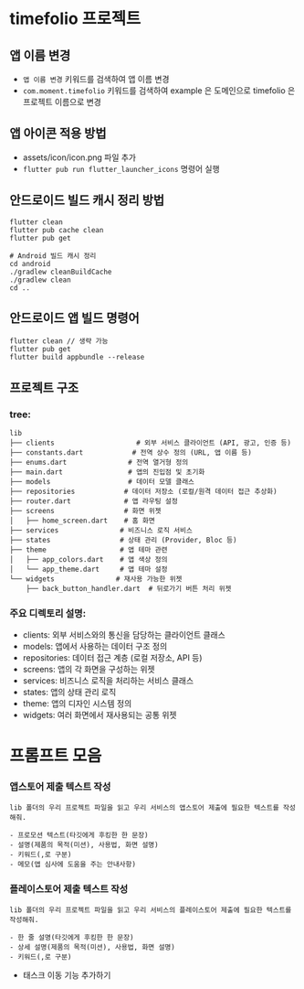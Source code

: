 # timefolio 프로젝트

## 앱 이름 변경
- `앱 이름 변경` 키워드를 검색하여 앱 이름 변경
- `com.moment.timefolio` 키워드를 검색하여 example 은 도메인으로 timefolio 은 프로젝트 이름으로 변경

## 앱 아이콘 적용 방법
- assets/icon/icon.png 파일 추가
- `flutter pub run flutter_launcher_icons` 명령어 실행

## 안드로이드 빌드 캐시 정리 방법
```
flutter clean
flutter pub cache clean
flutter pub get

# Android 빌드 캐시 정리
cd android 
./gradlew cleanBuildCache
./gradlew clean
cd ..
```

## 안드로이드 앱 빌드 명령어
```
flutter clean // 생략 가능
flutter pub get
flutter build appbundle --release
```

## 프로젝트 구조

### tree:
```
lib
├── clients                    # 외부 서비스 클라이언트 (API, 광고, 인증 등)
├── constants.dart            # 전역 상수 정의 (URL, 앱 이름 등)
├── enums.dart               # 전역 열거형 정의
├── main.dart                # 앱의 진입점 및 초기화
├── models                   # 데이터 모델 클래스
├── repositories            # 데이터 저장소 (로컬/원격 데이터 접근 추상화)
├── router.dart             # 앱 라우팅 설정
├── screens                 # 화면 위젯
│   ├── home_screen.dart    # 홈 화면
├── services               # 비즈니스 로직 서비스
├── states                 # 상태 관리 (Provider, Bloc 등)
├── theme                  # 앱 테마 관련
│   ├── app_colors.dart    # 앱 색상 정의
│   └── app_theme.dart     # 앱 테마 설정
└── widgets               # 재사용 가능한 위젯
    ├── back_button_handler.dart  # 뒤로가기 버튼 처리 위젯
```
### 주요 디렉토리 설명:
- clients: 외부 서비스와의 통신을 담당하는 클라이언트 클래스
- models: 앱에서 사용하는 데이터 구조 정의
- repositories: 데이터 접근 계층 (로컬 저장소, API 등)
- screens: 앱의 각 화면을 구성하는 위젯
- services: 비즈니스 로직을 처리하는 서비스 클래스
- states: 앱의 상태 관리 로직
- theme: 앱의 디자인 시스템 정의
- widgets: 여러 화면에서 재사용되는 공통 위젯


# 프롬프트 모음

### 앱스토어 제출 텍스트 작성
```
lib 폴더의 우리 프로젝트 파일을 읽고 우리 서비스의 앱스토어 제출에 필요한 텍스트를 작성해줘.

- 프로모션 텍스트(타깃에게 후킹한 한 문장)
- 설명(제품의 목적(미션), 사용법, 화면 설명)
- 키워드(,로 구분)
- 메모(앱 심사에 도움을 주는 안내사항)
```

### 플레이스토어 제출 텍스트 작성
```
lib 폴더의 우리 프로젝트 파일을 읽고 우리 서비스의 플레이스토어 제출에 필요한 텍스트를 작성해줘.

- 한 줄 설명(타깃에게 후킹한 한 문장)
- 상세 설명(제품의 목적(미션), 사용법, 화면 설명)
- 키워드(,로 구분)
```

- 태스크 이동 기능 추가하기
